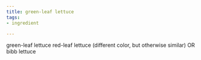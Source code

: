 ```yaml
---
title: green-leaf lettuce
tags:
- ingredient

---
```

green-leaf lettuce red-leaf lettuce (different color, but otherwise similar) OR bibb lettuce
